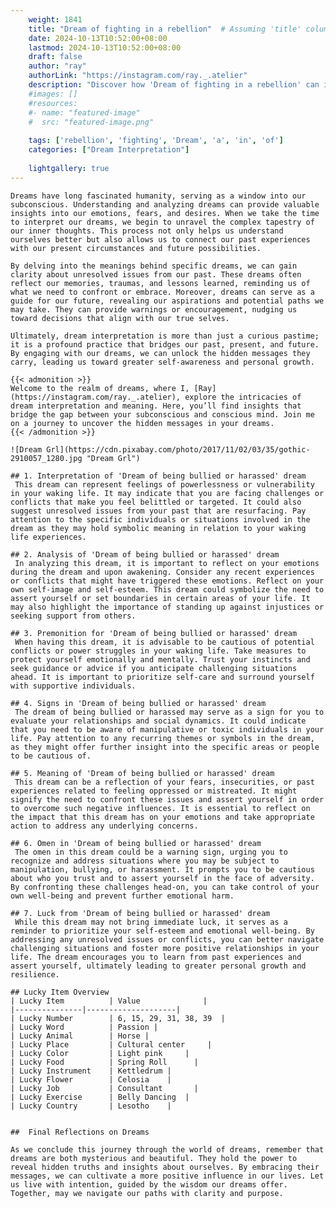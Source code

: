 ```yaml
---
    weight: 1841
    title: "Dream of fighting in a rebellion"  # Assuming 'title' column exists
    date: 2024-10-13T10:52:00+08:00
    lastmod: 2024-10-13T10:52:00+08:00
    draft: false
    author: "ray"
    authorLink: "https://instagram.com/ray._.atelier"
    description: "Discover how 'Dream of fighting in a rebellion' can interpret your future and uncover its significant meanings in your life."
    #images: []
    #resources:
    #- name: "featured-image"
    #  src: "featured-image.png"
    
    tags: ['rebellion', 'fighting', 'Dream', 'a', 'in', 'of']
    categories: ["Dream Interpretation"]
    
    lightgallery: true
---
```

    
    Dreams have long fascinated humanity, serving as a window into our subconscious. Understanding and analyzing dreams can provide valuable insights into our emotions, fears, and desires. When we take the time to interpret our dreams, we begin to unravel the complex tapestry of our inner thoughts. This process not only helps us understand ourselves better but also allows us to connect our past experiences with our present circumstances and future possibilities.
    
    By delving into the meanings behind specific dreams, we can gain clarity about unresolved issues from our past. These dreams often reflect our memories, traumas, and lessons learned, reminding us of what we need to confront or embrace. Moreover, dreams can serve as a guide for our future, revealing our aspirations and potential paths we may take. They can provide warnings or encouragement, nudging us toward decisions that align with our true selves.
    
    Ultimately, dream interpretation is more than just a curious pastime; it is a profound practice that bridges our past, present, and future. By engaging with our dreams, we can unlock the hidden messages they carry, leading us toward greater self-awareness and personal growth.
    
    {{< admonition >}}
    Welcome to the realm of dreams, where I, [Ray](https://instagram.com/ray._.atelier), explore the intricacies of dream interpretation and meaning. Here, you’ll find insights that bridge the gap between your subconscious and conscious mind. Join me on a journey to uncover the hidden messages in your dreams.
    {{< /admonition >}}
    
    ![Dream Grl](https://cdn.pixabay.com/photo/2017/11/02/03/35/gothic-2910057_1280.jpg "Dream Grl")
    
    ## 1. Interpretation of 'Dream of being bullied or harassed' dream
     This dream can represent feelings of powerlessness or vulnerability in your waking life. It may indicate that you are facing challenges or conflicts that make you feel belittled or targeted. It could also suggest unresolved issues from your past that are resurfacing. Pay attention to the specific individuals or situations involved in the dream as they may hold symbolic meaning in relation to your waking life experiences.
    
    ## 2. Analysis of 'Dream of being bullied or harassed' dream
     In analyzing this dream, it is important to reflect on your emotions during the dream and upon awakening. Consider any recent experiences or conflicts that might have triggered these emotions. Reflect on your own self-image and self-esteem. This dream could symbolize the need to assert yourself or set boundaries in certain areas of your life. It may also highlight the importance of standing up against injustices or seeking support from others.
    
    ## 3. Premonition for 'Dream of being bullied or harassed' dream
     When having this dream, it is advisable to be cautious of potential conflicts or power struggles in your waking life. Take measures to protect yourself emotionally and mentally. Trust your instincts and seek guidance or advice if you anticipate challenging situations ahead. It is important to prioritize self-care and surround yourself with supportive individuals.
    
    ## 4. Signs in 'Dream of being bullied or harassed' dream
     The dream of being bullied or harassed may serve as a sign for you to evaluate your relationships and social dynamics. It could indicate that you need to be aware of manipulative or toxic individuals in your life. Pay attention to any recurring themes or symbols in the dream, as they might offer further insight into the specific areas or people to be cautious of.
    
    ## 5. Meaning of 'Dream of being bullied or harassed' dream
     This dream can be a reflection of your fears, insecurities, or past experiences related to feeling oppressed or mistreated. It might signify the need to confront these issues and assert yourself in order to overcome such negative influences. It is essential to reflect on the impact that this dream has on your emotions and take appropriate action to address any underlying concerns.
    
    ## 6. Omen in 'Dream of being bullied or harassed' dream
     The omen in this dream could be a warning sign, urging you to recognize and address situations where you may be subject to manipulation, bullying, or harassment. It prompts you to be cautious about who you trust and to assert yourself in the face of adversity. By confronting these challenges head-on, you can take control of your own well-being and prevent further emotional harm.
    
    ## 7. Luck from 'Dream of being bullied or harassed' dream
     While this dream may not bring immediate luck, it serves as a reminder to prioritize your self-esteem and emotional well-being. By addressing any unresolved issues or conflicts, you can better navigate challenging situations and foster more positive relationships in your life. The dream encourages you to learn from past experiences and assert yourself, ultimately leading to greater personal growth and resilience.
    
    ## Lucky Item Overview
    | Lucky Item          | Value              |
    |---------------|--------------------|
    | Lucky Number        | 6, 15, 29, 31, 38, 39  |
    | Lucky Word          | Passion |
    | Lucky Animal        | Horse |
    | Lucky Place         | Cultural center     |
    | Lucky Color         | Light pink     |
    | Lucky Food          | Spring Roll      |
    | Lucky Instrument    | Kettledrum |
    | Lucky Flower        | Celosia    |
    | Lucky Job           | Consultant       |
    | Lucky Exercise      | Belly Dancing  |
    | Lucky Country       | Lesotho    |
    
    
    ##  Final Reflections on Dreams
    
    As we conclude this journey through the world of dreams, remember that dreams are both mysterious and beautiful. They hold the power to reveal hidden truths and insights about ourselves. By embracing their messages, we can cultivate a more positive influence in our lives. Let us live with intention, guided by the wisdom our dreams offer. Together, may we navigate our paths with clarity and purpose.
    